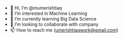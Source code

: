 - 👋 Hi, I’m @mumerishtiaq
- 👀 I’m interested in Machine Learning
- 🌱 I’m currently learning Big Data Science
- 💞️ I’m looking to collaborate with company
- 📫 How to reach me (umerishtiaqwork@gmail.com)

<!---
mumerishtiaq/mumerishtiaq is a ✨ special ✨ repository because its `README.md` (this file) appears on your GitHub profile.
You can click the Preview link to take a look at your changes.
--->
